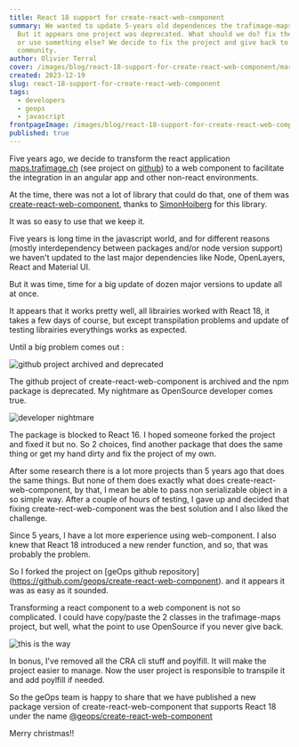 ```yaml
---
title: React 18 support for create-react-web-component
summary: We wanted to update 5-years old dependences the trafimage-maps project.
  But it appears one project was deprecated. What should we do? fix the project
  or use something else? We decide to fix the project and give back to the
  community.
author: Olivier Terral
cover: /images/blog/react-18-support-for-create-react-web-component/markus-spiske-8oykwqgbskq-unsplash.jpg
created: 2023-12-19
slug: react-18-support-for-create-react-web-component
tags:
  - developers
  - geops
  - javascript
frontpageImage: /images/blog/react-18-support-for-create-react-web-component/markus-spiske-8oykwqgbskq-unsplash-small-optim.jpg
published: true
---
```

Five years ago, we decide to transform the react application [maps.trafimage.ch](https://maps.trafimage.ch) (see project on [github](https://github.com/geops/trafimage-maps)) to a web component to facilitate the integration in an angular app and other non-react environments.

At the time, there was not a lot of library that could do that, one of them was 
[create-react-web-component](https://www.npmjs.com/package/create-react-web-component), thanks to [SimonHoiberg](https://github.com/SimonHoiberg) for this library.

It was so easy to use that we keep it.

Five years is long time in the javascript world, and for different reasons (mostly interdependency between packages and/or node version support) we haven't updated to the last major dependencies like Node, OpenLayers, React and Material UI.

But it was time, time for a big update of dozen major versions to update all at  once.

It appears that it works pretty well, all librairies worked with React 18, it takes a few days of course, but except transpilation problems and update of testing librairies everythings works as expected.

Until a big problem comes out :

![github project archived and deprecated](/images/blog/react-18-support-for-create-react-web-component/github-deprecated.png "github project archived and deprecated")

The  github project of create-react-web-component  is archived and the npm package is deprecated. My nightmare as OpenSource developer comes true.

![developer nightmare](/images/blog/react-18-support-for-create-react-web-component/dev-nightmare.gif "developer nightmare")

The package is blocked to React 16. I hoped someone forked the project and fixed it but no. So 2 choices, find another package that does the same thing or get my hand dirty and fix the project of my own.

After some research there is a lot more projects than 5 years ago that does the same things. But none of them does exactly what does create-react-web-component, by that, I mean  be able to pass non serializable object in a so simple way. After a couple of hours of testing, I gave up and decided that fixing create-rect-web-component was the best solution and I also liked the challenge.

Since 5 years, I have a lot more experience using web-component. I also knew that React 18 introduced a new render function, and so, that was probably the problem.

So I forked the project on \[geOps github repository](https://github.com/geops/create-react-web-component). and it appears it was as easy as it sounded.

Transforming a react component to a web component is not so complicated. I could have copy/paste the 2 classes in the trafimage-maps project, but well, what the point to use OpenSource if you never give back.

![this is the way](/images/blog/react-18-support-for-create-react-web-component/this-is-the-way.webp "this is the way")

In bonus, I've removed all the CRA cli stuff and poylfill. It will make the project easier to manage. Now the user project is responsible to transpile it and add poylfill if needed.

So the geOps team is happy to share that we have published a new package version of create-react-web-component that supports React 18 under the name [@geops/create-react-web-component](https://www.npmjs.com/package/@geops/create-react-web-component) 

Merry christmas!!
